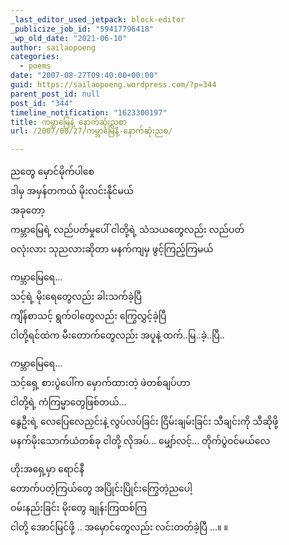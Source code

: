 ```yaml
---
_last_editor_used_jetpack: block-editor
_publicize_job_id: "59417796418"
_wp_old_date: "2021-06-10"
author: sailaopoeng
categories:
  - poems
date: "2007-08-27T09:40:00+00:00"
guid: https://sailaopoeng.wordpress.com/?p=344
parent_post_id: null
post_id: "344"
timeline_notification: "1623300197"
title: ကမ္ဘာမြေနဲ့ နောက်ဆုံးညစာ
url: /2007/08/27/ကမ္ဘာမြေနဲ့-နောက်ဆုံးညစ/

---
```

ညတွေ မှောင်မိုက်ပါစေ  
ဒါမှ အမှန်တကယ် မိုးလင်းနိုင်မယ်  
အခုတော့  
ကမ္ဘာမြေရဲ့ လည်ပတ်မှုပေါ် ငါတို့ရဲ့ သံသယတွေလည်း လည်ပတ်  
ဝလုံးလား သုညလားဆိုတာ မနက်ကျမှ ဖွင့်ကြည့်ကြမယ်

ကမ္ဘာမြေရေ…  
သင့်ရဲ့ မိုးရေတွေလည်း ခါးသက်ခဲ့ပြီ  
ကျိန်စာသင့် ရွက်ဝါတွေလည်း ကြွေလွှင့်ခဲ့ပြီ  
ငါတို့ရင်ထဲက မီးတောက်တွေလည်း အပူနဲ့ ထက်..မြ..ခဲ့..ပြီ..

ကမ္ဘာမြေရေ…  
သင့်ရှေ့ စားပွဲပေါ်က မှောက်ထားတဲ့ ဖဲတစ်ချပ်ဟာ  
ငါတို့ရဲ့ ကံကြမ္မာတွေဖြစ်တယ်…  
နွေဦးရဲ့ လေပြေလေညှင်းနဲ့ လွပ်လပ်ခြင်း ငြိမ်းချမ်းခြင်း သီချင်းကို သီဆိုဖို့  
မနက်မိုးသောက်ယံတစ်ခု ငါတို့ လိုအပ်… မျှော်လင့်… တိုက်ပွဲဝင်မယ်လေ

ဟိုးအရှေ့မှာ ရောင်နီ  
တောက်ပတဲ့ကြယ်တွေ အပြိုင်းပြိုင်းကြွေတဲ့ညပေါ့  
ဝမ်းနည်းခြင်း မိုးတွေ ချုန်းကြထစ်ကြ  
ငါတို့ အောင်မြင်ဖို့ .. အမှောင်တွေလည်း လင်းတတ်ခဲ့ပြီ …။ ။
